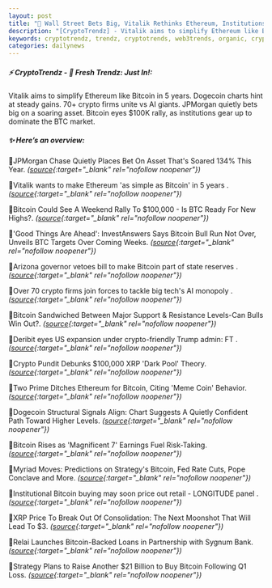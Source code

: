 ```yaml
---
layout: post
title: "🌌 Wall Street Bets Big, Vitalik Rethinks Ethereum, Institutions Circle Closer . Bitcoin News"
description: "[CryptoTrendz] - Vitalik aims to simplify Ethereum like Bitcoin in 5 years. Dogecoin charts hint at steady gains. 70+ crypto firms unite vs AI giants. JPMorgan quietly bets big on a soaring asset. Bitcoin eyes $100K rally, as institutions gear up to dominate the BTC market."
keywords: cryptotrendz, trendz, cryptotrends, web3trends, organic, crypto, BTC, AI, XRP, Ethereum, Trump, Bitcoin
categories: dailynews
---
```


##### ⚡ CryptoTrendz - 📌 *Fresh Trendz: Just In!:*

Vitalik aims to simplify Ethereum like Bitcoin in 5 years. Dogecoin charts hint at steady gains. 70+ crypto firms unite vs AI giants. JPMorgan quietly bets big on a soaring asset. Bitcoin eyes $100K rally, as institutions gear up to dominate the BTC market.

##### ✨ *Here’s an overview:*


🔹JPMorgan Chase Quietly Places Bet On Asset That's Soared 134% This Year. *([source](https://s.avyag.com/o12x){:target="_blank" rel="nofollow noopener"})*

🔹Vitalik wants to make Ethereum 'as simple as Bitcoin' in 5 years . *([source](https://s.avyag.com/xfr9){:target="_blank" rel="nofollow noopener"})*

🔹Bitcoin Could See A Weekend Rally To $100,000 - Is BTC Ready For New Highs?. *([source](https://s.avyag.com/md2q){:target="_blank" rel="nofollow noopener"})*

🔹'Good Things Are Ahead': InvestAnswers Says Bitcoin Bull Run Not Over, Unveils BTC Targets Over Coming Weeks. *([source](https://s.avyag.com/0psr){:target="_blank" rel="nofollow noopener"})*

🔹Arizona governor vetoes bill to make Bitcoin part of state reserves . *([source](https://s.avyag.com/2c7y){:target="_blank" rel="nofollow noopener"})*

🔹Over 70 crypto firms join forces to tackle big tech's AI monopoly . *([source](https://s.avyag.com/3fgz){:target="_blank" rel="nofollow noopener"})*

🔹Bitcoin Sandwiched Between Major Support & Resistance Levels-Can Bulls Win Out?. *([source](https://s.avyag.com/6qfg){:target="_blank" rel="nofollow noopener"})*

🔹Deribit eyes US expansion under crypto-friendly Trump admin: FT . *([source](https://s.avyag.com/94ds){:target="_blank" rel="nofollow noopener"})*

🔹Crypto Pundit Debunks $100,000 XRP 'Dark Pool' Theory. *([source](https://s.avyag.com/ndrn){:target="_blank" rel="nofollow noopener"})*

🔹Two Prime Ditches Ethereum for Bitcoin, Citing 'Meme Coin' Behavior. *([source](https://s.avyag.com/zfj3){:target="_blank" rel="nofollow noopener"})*

🔹Dogecoin Structural Signals Align: Chart Suggests A Quietly Confident Path Toward Higher Levels. *([source](https://s.avyag.com/a4hf){:target="_blank" rel="nofollow noopener"})*

🔹Bitcoin Rises as 'Magnificent 7' Earnings Fuel Risk-Taking. *([source](https://s.avyag.com/autz){:target="_blank" rel="nofollow noopener"})*

🔹Myriad Moves: Predictions on Strategy's Bitcoin, Fed Rate Cuts, Pope Conclave and More. *([source](https://s.avyag.com/fp4m){:target="_blank" rel="nofollow noopener"})*

🔹Institutional Bitcoin buying may soon price out retail - LONGITUDE panel . *([source](https://s.avyag.com/lvk4){:target="_blank" rel="nofollow noopener"})*

🔹XRP Price To Break Out Of Consolidation: The Next Moonshot That Will Lead To $3. *([source](https://s.avyag.com/8pja){:target="_blank" rel="nofollow noopener"})*

🔹Relai Launches Bitcoin-Backed Loans in Partnership with Sygnum Bank. *([source](https://s.avyag.com/haje){:target="_blank" rel="nofollow noopener"})*

🔹Strategy Plans to Raise Another $21 Billion to Buy Bitcoin Following Q1 Loss. *([source](https://s.avyag.com/ordp){:target="_blank" rel="nofollow noopener"})*
